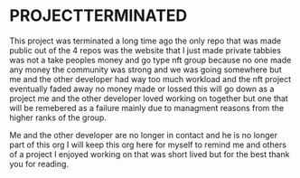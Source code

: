 # PROJECTTERMINATED

This project was terminated a long time ago the only repo that was made public out of the 4 repos was the website that I just made private tabbies was not a take peoples money and go type nft group because no one made any money the community was strong and we was going somewhere but me and the other developer had way too much workload and the nft project eventually faded away no money made or lossed this will go down as a project me and the other developer loved working on together but one that will be remebered as a failure mainly due to managment reasons from the higher ranks of the group.


Me and the other developer are no longer in contact and he is no longer part of this org I will keep this org here for myself to remind me and others of a project I enjoyed working on that was short lived but for the best thank you for reading.
